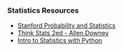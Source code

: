 ### Statistics Resources

- [Stanford Probability and Statistics](https://online.stanford.edu/courses/gse-yprobstat-probability-and-statistics)
- [Think Stats 2ed - Allen Downey](https://greenteapress.com/wp/think-stats-2e/)
- [Intro to Statistics with Python](https://github.com/thomas-haslwanter/statsintro_python)
